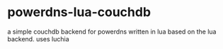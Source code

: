 powerdns-lua-couchdb
====================

a simple couchdb backend for powerdns written in lua based on the lua backend. uses luchia